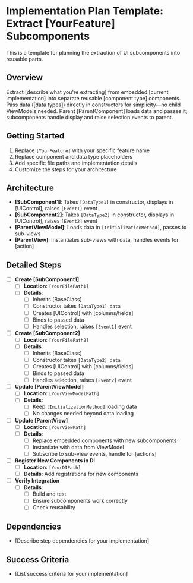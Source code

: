 # Implementation Plan Template: Extract [YourFeature] Subcomponents

This is a template for planning the extraction of UI subcomponents into reusable parts.

## Overview

Extract [describe what you're extracting] from embedded [current implementation] into separate reusable [component type] components. Pass data ([data types]) directly in constructors for simplicity—no child ViewModels needed. Parent [ParentComponent] loads data and passes it; subcomponents handle display and raise selection events to parent.

## Getting Started

1. Replace `[YourFeature]` with your specific feature name
2. Replace component and data type placeholders
3. Add specific file paths and implementation details
4. Customize the steps for your architecture

## Architecture

- **[SubComponent1]**: Takes `[DataType1]` in constructor, displays in [UIControl], raises `[Event1]` event
- **[SubComponent2]**: Takes `[DataType2]` in constructor, displays in [UIControl], raises `[Event2]` event
- **[ParentViewModel]**: Loads data in `[InitializationMethod]`, passes to sub-views
- **[ParentView]**: Instantiates sub-views with data, handles events for [action]

## Detailed Steps

- [ ] **Create [SubComponent1]**
  - [ ] **Location**: `[YourFilePath1]`
  - [ ] **Details**:
    - [ ] Inherits [BaseClass]
    - [ ] Constructor takes `[DataType1] data`
    - [ ] Creates [UIControl] with [columns/fields]
    - [ ] Binds to passed data
    - [ ] Handles selection, raises `[Event1]` event

- [ ] **Create [SubComponent2]**
  - [ ] **Location**: `[YourFilePath2]`
  - [ ] **Details**:
    - [ ] Inherits [BaseClass]
    - [ ] Constructor takes `[DataType2] data`
    - [ ] Creates [UIControl] with [columns/fields]
    - [ ] Binds to passed data
    - [ ] Handles selection, raises `[Event2]` event

- [ ] **Update [ParentViewModel]**
  - [ ] **Location**: `[YourViewModelPath]`
  - [ ] **Details**:
    - [ ] Keep `[InitializationMethod]` loading data
    - [ ] No changes needed beyond data loading

- [ ] **Update [ParentView]**
  - [ ] **Location**: `[YourViewPath]`
  - [ ] **Details**:
    - [ ] Replace embedded components with new subcomponents
    - [ ] Instantiate with data from ViewModel
    - [ ] Subscribe to sub-view events, handle for [actions]

- [ ] **Register New Components in DI**
  - [ ] **Location**: `[YourDIPath]`
  - [ ] **Details**: Add registrations for new components

- [ ] **Verify Integration**
  - [ ] **Details**:
    - [ ] Build and test
    - [ ] Ensure subcomponents work correctly
    - [ ] Check reusability

## Dependencies

- [Describe step dependencies for your implementation]

## Success Criteria

- [List success criteria for your implementation]

